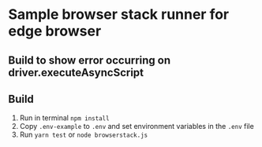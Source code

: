 # Sample browser stack runner for edge browser

## Build to show error occurring on driver.executeAsyncScript

## Build
1. Run in terminal `npm install`
2. Copy `.env-example` to `.env` and set environment variables in the `.env` file
3. Run `yarn test` or `node browserstack.js`
